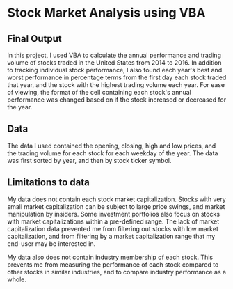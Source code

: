 # Stock Market Analysis using VBA

## Final Output

In this project, I used VBA to calculate the annual performance and trading volume of stocks traded in the United States from 2014 to 2016. In addition to tracking individual stock performance, I also found each year's best and worst performance in percentage terms from the first day each stock traded that year, and the stock with the highest trading volume each year. For ease of viewing, the format of the cell containing each stock's annual performance was changed based on if the stock increased or decreased for the year. 

## Data

The data I used contained the opening, closing, high and low prices, and the trading volume for each stock for each weekday of the year. The data was first sorted by year, and then by stock ticker symbol. 

## Limitations to data

My data does not contain each stock market capitalization. Stocks with very small market capitalization can be subject to large price swings, and market manipulation by insiders. Some investment portfolios also focus on stocks with market capitalizations within a pre-defined range. The lack of market capitalization data prevented me from filtering out stocks with low market capitalization, and from filtering by a market capitalization range that my end-user may be interested in. 

My data also does not contain industry membership of each stock. This prevents me from measuring the performance of each stock compared to other stocks in similar industries, and to compare industry performance as a whole. 
